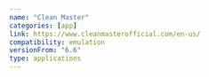 ```yaml
---
name: "Clean Master"
categories: [app]
link: https://www.cleanmasterofficial.com/en-us/
compatibility: emulation
versionFrom: "6.6"
type: applications
---
```


